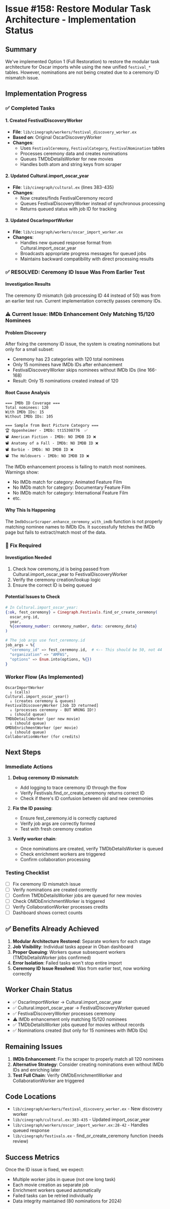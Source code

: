 # Issue #158: Restore Modular Task Architecture - Implementation Status

## Summary
We've implemented Option 1 (Full Restoration) to restore the modular task architecture for Oscar imports while using the new unified `festival_*` tables. However, nominations are not being created due to a ceremony ID mismatch issue.

## Implementation Progress

### ✅ Completed Tasks

#### 1. Created FestivalDiscoveryWorker
- **File**: `lib/cinegraph/workers/festival_discovery_worker.ex`
- **Based on**: Original OscarDiscoveryWorker
- **Changes**:
  - Uses `FestivalCeremony`, `FestivalCategory`, `FestivalNomination` tables
  - Processes ceremony data and creates nominations
  - Queues TMDbDetailsWorker for new movies
  - Handles both atom and string keys from scraper

#### 2. Updated Cultural.import_oscar_year
- **File**: `lib/cinegraph/cultural.ex` (lines 383-435)
- **Changes**:
  - Now creates/finds FestivalCeremony record
  - Queues FestivalDiscoveryWorker instead of synchronous processing
  - Returns queued status with job ID for tracking

#### 3. Updated OscarImportWorker
- **File**: `lib/cinegraph/workers/oscar_import_worker.ex`
- **Changes**:
  - Handles new queued response format from Cultural.import_oscar_year
  - Broadcasts appropriate progress messages for queued jobs
  - Maintains backward compatibility with direct processing results

### ✅ RESOLVED: Ceremony ID Issue Was From Earlier Test

#### Investigation Results
The ceremony ID mismatch (job processing ID 44 instead of 50) was from an earlier test run. Current implementation correctly passes ceremony IDs.

### ⚠️ Current Issue: IMDb Enhancement Only Matching 15/120 Nominees

#### Problem Discovery
After fixing the ceremony ID issue, the system is creating nominations but only for a small subset:
- Ceremony has 23 categories with 120 total nominees
- Only 15 nominees have IMDb IDs after enhancement
- FestivalDiscoveryWorker skips nominees without IMDb IDs (line 166-168)
- Result: Only 15 nominations created instead of 120

#### Root Cause Analysis
```
=== IMDb ID Coverage ===
Total nominees: 120
With IMDb IDs: 15
Without IMDb IDs: 105

=== Sample from Best Picture Category ===
🏆 Oppenheimer - IMDb: tt15398776  ✅
📽️ American Fiction - IMDb: NO IMDB ID ❌
📽️ Anatomy of a Fall - IMDb: NO IMDB ID ❌
📽️ Barbie - IMDb: NO IMDB ID ❌
📽️ The Holdovers - IMDb: NO IMDB ID ❌
```

The IMDb enhancement process is failing to match most nominees. Warnings show:
- No IMDb match for category: Animated Feature Film
- No IMDb match for category: Documentary Feature Film
- No IMDb match for category: International Feature Film
- etc.

#### Why This Is Happening
The `ImdbOscarScraper.enhance_ceremony_with_imdb` function is not properly matching nominee names to IMDb IDs. It successfully fetches the IMDb page but fails to extract/match most of the data.

### 🔧 Fix Required

#### Investigation Needed
1. Check how ceremony_id is being passed from Cultural.import_oscar_year to FestivalDiscoveryWorker
2. Verify the ceremony creation/lookup logic
3. Ensure the correct ID is being queued

#### Potential Issues to Check
```elixir
# In Cultural.import_oscar_year:
{:ok, fest_ceremony} = Cinegraph.Festivals.find_or_create_ceremony(
  oscar_org.id,
  year,
  %{ceremony_number: ceremony_number, data: ceremony_data}
)

# The job args use fest_ceremony.id
job_args = %{
  "ceremony_id" => fest_ceremony.id,  # <-- This should be 50, not 44
  "organization" => "AMPAS",
  "options" => Enum.into(options, %{})
}
```

### Worker Flow (As Implemented)

```
OscarImportWorker 
  ↓ (calls)
Cultural.import_oscar_year()
  ↓ (creates ceremony & queues)
FestivalDiscoveryWorker [Job ID returned]
  ↓ (processes ceremony - BUT WRONG ID!)
  ↓ (should queue)
TMDbDetailsWorker (per new movie)
  ↓ (should queue)
OMDbEnrichmentWorker (per movie)
  ↓ (should queue)
CollaborationWorker (for credits)
```

## Next Steps

### Immediate Actions
1. **Debug ceremony ID mismatch**:
   - Add logging to trace ceremony ID through the flow
   - Verify Festivals.find_or_create_ceremony returns correct ID
   - Check if there's ID confusion between old and new ceremonies

2. **Fix the ID passing**:
   - Ensure fest_ceremony.id is correctly captured
   - Verify job args are correctly formed
   - Test with fresh ceremony creation

3. **Verify worker chain**:
   - Once nominations are created, verify TMDbDetailsWorker is queued
   - Check enrichment workers are triggered
   - Confirm collaboration processing

### Testing Checklist
- [ ] Fix ceremony ID mismatch issue
- [ ] Verify nominations are created correctly
- [ ] Confirm TMDbDetailsWorker jobs are queued for new movies
- [ ] Check OMDbEnrichmentWorker is triggered
- [ ] Verify CollaborationWorker processes credits
- [ ] Dashboard shows correct counts

## ✅ Benefits Already Achieved
1. **Modular Architecture Restored**: Separate workers for each stage
2. **Job Visibility**: Individual tasks appear in Oban dashboard  
3. **Proper Queuing**: Workers queue subsequent workers (TMDbDetailsWorker jobs confirmed)
4. **Error Isolation**: Failed tasks won't stop entire import
5. **Ceremony ID Issue Resolved**: Was from earlier test, now working correctly

## Worker Chain Status
- ✅ OscarImportWorker → Cultural.import_oscar_year
- ✅ Cultural.import_oscar_year → FestivalDiscoveryWorker queued
- ✅ FestivalDiscoveryWorker processes ceremony
- ⚠️ IMDb enhancement only matching 15/120 nominees
- ✅ TMDbDetailsWorker jobs queued for movies without records
- ✅ Nominations created (but only for 15 nominees with IMDb IDs)

## Remaining Issues
1. **IMDb Enhancement**: Fix the scraper to properly match all 120 nominees
2. **Alternative Strategy**: Consider creating nominations even without IMDb IDs and enriching later
3. **Test Full Chain**: Verify OMDbEnrichmentWorker and CollaborationWorker are triggered

## Code Locations
- `lib/cinegraph/workers/festival_discovery_worker.ex` - New discovery worker
- `lib/cinegraph/cultural.ex:383-435` - Updated import_oscar_year
- `lib/cinegraph/workers/oscar_import_worker.ex:28-42` - Handles queued response
- `lib/cinegraph/festivals.ex` - find_or_create_ceremony function (needs review)

## Success Metrics
Once the ID issue is fixed, we expect:
- Multiple worker jobs in queue (not one long task)
- Each movie creation as separate job
- Enrichment workers queued automatically
- Failed tasks can be retried individually
- Data integrity maintained (80 nominations for 2024)